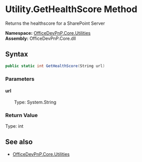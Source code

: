 # Utility.GetHealthScore Method  
Returns the healthscore for a SharePoint Server  

**Namespace:** [OfficeDevPnP.Core.Utilities](OfficeDevPnP.Core.Utilities.md)  
**Assembly:** OfficeDevPnP.Core.dll  
## Syntax
```C#
public static int GetHealthScore(String url)
```
### Parameters
#### url  
&emsp;&emsp;Type: System.String  

### Return Value
Type: int  


## See also
- [OfficeDevPnP.Core.Utilities](OfficeDevPnP.Core.Utilities.md)
